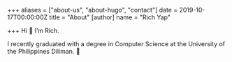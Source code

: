 +++
aliases = ["about-us", "about-hugo", "contact"]
date = 2019-10-17T00:00:00Z
title = "About"
[author]
name = "Rich Yap"

+++
Hi 🌻 I’m Rich.

I recently graduated with a degree in Computer Science at the University of the Philippines Diliman. 🌻